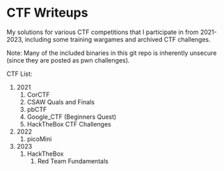 # CTF Writeups

My solutions for various CTF competitions that I participate in from 2021-2023, including some training wargames and archived CTF challenges.

Note: Many of the included binaries in this git repo is inherently unsecure (since they are posted as pwn challenges).

CTF List:

1. 2021
   1. CorCTF
   2. CSAW Quals and Finals
   3. pbCTF
   4. Google_CTF (Beginners Quest)
   5. HackTheBox CTF Challenges
2. 2022
   1. picoMini
3. 2023
   1. HackTheBox
      1. Red Team Fundamentals